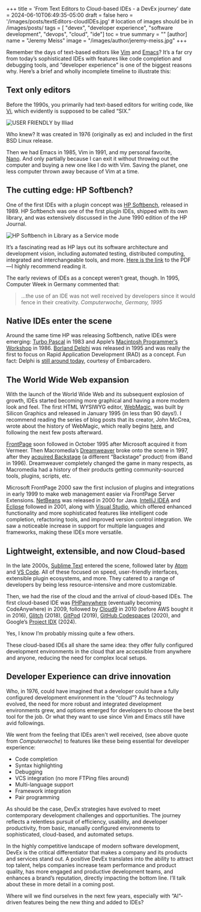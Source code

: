 +++
title = 'From Text Editors to Cloud-based IDEs - a DevEx journey'
date = 2024-06-10T06:49:35-05:00
draft = false
hero = '/images/posts/textEditors-cloudIDEs.jpg' # location of images should be in /images/posts/
tags = [ "devex", "developer experience", "software development", "devops", "cloud", "ide"]
toc = true
summary = ""
[author]
    name = "Jeremy Meiss"
    image = "/images/author/jeremy-meiss.jpg"
+++

Remember the days of text-based editors like [Vim](https://en.wikipedia.org/wiki/Vim_(text_editor)) and [Emacs](https://en.wikipedia.org/wiki/Emacs)? It’s a far cry from today’s sophisticated IDEs with features like code completion and debugging tools, and “developer experience” is one of the biggest reasons why. Here’s a brief and wholly incomplete timeline to illustrate this:

## Text only editors

Before the 1990s, you primarily had text-based editors for writing code, like [Vi](https://en.wikipedia.org/wiki/Vi_(text_editor)), which evidently is supposed to be called “SIX.”

![USER FRIENDLY by Illiad](https://www.oreilly.com/api/v2/epubs/9781492078791/files/assets/lvv8_0101.png)

Who knew? It was created in 1976 (originally as ex) and included in the first BSD Linux release.

Then we had Emacs in 1985, Vim in 1991, and my personal favorite, [Nano](https://en.wikipedia.org/wiki/GNU_nano). And only partially because I can exit it without throwing out the computer and buying a new one like I do with Vim. Saving the planet, one less computer thrown away because of Vim at a time.

## The cutting edge: HP Softbench?

One of the first IDEs with a plugin concept was [HP Softbench](https://en.wikipedia.org/wiki/Softbench), released in 1989. HP Softbench was one of the first plugin IDEs, shipped with its own library, and was extensively discussed in the June 1990 edition of the HP Journal.

![HP Softbench in `Library as a Service` mode](/images/posts/hp-softbench-manuals.jpg)

It’s a fascinating read as HP lays out its software architecture and development vision, including automated testing, distributed computing, integrated and interchangeable tools, and more. [Here is the link](http://hparchive.com/Journals/HPJ-1990-06.pdf) to the PDF—I highly recommend reading it.

The early reviews of IDEs as a concept weren’t great, though. In 1995, Computer Week in Germany commented that:

> ...the use of an IDE was not well received by developers since it would fence in their creativity.
<cite>Computerwoche, Germany, 1995</cite>

## Native IDEs enter the scene

Around the same time HP was releasing Softbench, native IDEs were emerging: [Turbo Pascal](https://en.wikipedia.org/wiki/Turbo_Pascal) in 1983 and Apple’s [Macintosh Programmer’s Workshop](https://en.wikipedia.org/wiki/Macintosh_Programmer%27s_Workshop) in 1986. [Borland Delphi](https://en.wikipedia.org/wiki/Delphi_(software)) was released in 1995 and was really the first to focus on Rapid Application Development (RAD) as a concept. Fun fact: Delphi is [still around today](https://www.embarcadero.com/products/delphi), courtesy of Embarcadero.

## The World Wide Web expansion

With the launch of the World Wide Web and its subsequent explosion of growth, IDEs started becoming more graphical and having a more modern look and feel. The first HTML WYSIWYG editor, [WebMagic](https://wiki.preterhuman.net/WebMagic), was built by Silicon Graphics and released in January 1995 (in less than 90 days!). I recommend reading the series of blog posts that its creator, John McCrea, wrote about the history of WebMagic, which really begins [here](https://therealmccrea.com/2014/12/26/webmagic-the-untold-and-rather-improbable-story-behind-the-first-wysiwyg-html-editor/), and following the next few posts afterward.

[FrontPage](https://en.wikipedia.org/wiki/Microsoft_FrontPage) soon followed in October 1995 after Microsoft acquired it from Vermeer. Then Macromedia’s [Dreamweaver](https://macromedia.fandom.com/wiki/Macromedia_Dreamweaver) broke onto the scene in 1997, after they [acquired Backstage](https://adobe.fandom.com/wiki/Macromedia_Backstage) (a different “Backstage” product) from iBand in 1996). Dreamweaver completely changed the game in many respects, as Macromedia had a history of their products getting community-sourced tools, plugins, scripts, etc.

Microsoft FrontPage 2000 saw the first inclusion of plugins and integrations in early 1999 to make web management easier via FrontPage Server Extensions. [NetBeans](https://en.wikipedia.org/wiki/NetBeans) was released in 2000 for Java. [IntelliJ IDEA](https://en.wikipedia.org/wiki/IntelliJ_IDEA) and [Eclipse](https://en.wikipedia.org/wiki/Eclipse_(software)) followed in 2001, along with [Visual Studio](https://en.wikipedia.org/wiki/Visual_Studio), which offered enhanced functionality and more sophisticated features like intelligent code completion, refactoring tools, and improved version control integration. We saw a noticeable increase in support for multiple languages and frameworks, making these IDEs more versatile.

## Lightweight, extensible, and now Cloud-based

In the late 2000s, [Sublime Text](https://en.wikipedia.org/wiki/Sublime_Text) entered the scene, followed later by [Atom](https://en.wikipedia.org/wiki/Atom_(text_editor)) and [VS Code](https://en.wikipedia.org/wiki/Visual_Studio_Code). All of these focused on speed, user-friendly interfaces, extensible plugin ecosystems, and more. They catered to a range of developers by being less resource-intensive and more customizable.

Then, we had the rise of the cloud and the arrival of cloud-based IDEs. The first cloud-based IDE was [PHPanywhere](https://techcrunch.com/2009/07/25/code-in-your-browser-with-phpanywhere/) (eventually becoming CodeAnywhere) in 2009, followed by [Cloud9](https://en.wikipedia.org/wiki/Cloud9_IDE) in 2010 (before AWS bought it in 2016), [Glitch](https://glitch.com/) (2018), [GitPod](https://www.gitpod.io/) (2019), [GitHub Codespaces](https://github.com/features/codespaces) (2020), and Google’s [Project IDX](https://developers.google.com/idx) (2024).

Yes, I know I’m probably missing quite a few others.

These cloud-based IDEs all share the same idea: they offer fully configured development environments in the cloud that are accessible from anywhere and anyone, reducing the need for complex local setups.

## Developer Experience can drive innovation

Who, in 1976, could have imagined that a developer could have a fully configured development environment in the “cloud”? As technology evolved, the need for more robust and integrated development environments grew, and options emerged for developers to choose the best tool for the job. Or what they want to use since Vim and Emacs still have avid followings.

We went from the feeling that IDEs aren't well received, (see above quote from _Computerwoche_) to features like these being essential for developer experience:

- Code completion
- Syntax highlighting
- Debugging
- VCS integration (no more FTPing files around)
- Multi-language support
- Framework integration
- Pair programming

As should be the case, DevEx strategies have evolved to meet contemporary development challenges and opportunities. The journey reflects a relentless pursuit of efficiency, usability, and developer productivity, from basic, manually configured environments to sophisticated, cloud-based, and automated setups.

In the highly competitive landscape of modern software development, DevEx is the critical differentiator that makes a company and its products and services stand out. A positive DevEx translates into the ability to attract top talent, helps companies increase team performance and product quality, has more engaged and productive development teams, and enhances a brand’s reputation, directly impacting the bottom line. I’ll talk about these in more detail in a coming post.

Where will we find ourselves in the next few years, especially with “AI”-driven features being the new thing and added to IDEs?
